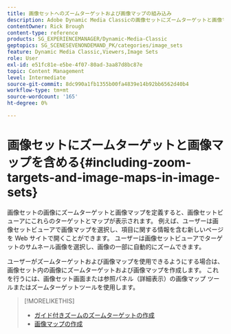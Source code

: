 ```yaml
---
title: 画像セットへのズームターゲットおよび画像マップの組み込み
description: Adobe Dynamic Media Classicの画像セットにズームターゲットと画像マップを含める方法を説明します。
contentOwner: Rick Brough
content-type: reference
products: SG_EXPERIENCEMANAGER/Dynamic-Media-Classic
geptopics: SG_SCENESEVENONDEMAND_PK/categories/image_sets
feature: Dynamic Media Classic,Viewers,Image Sets
role: User
exl-id: e51fc81e-e5be-4f07-80ad-3aa87d8bc87e
topic: Content Management
level: Intermediate
source-git-commit: 8dc990a1fb1355b00fa4839e14b92bb6562d40b4
workflow-type: tm+mt
source-wordcount: '165'
ht-degree: 0%

---
```


# 画像セットにズームターゲットと画像マップを含める{#including-zoom-targets-and-image-maps-in-image-sets}

画像セットの画像にズームターゲットと画像マップを定義すると、画像セットビューアにこれらのターゲットとマップが表示されます。 例えば、ユーザーは画像セットビューアで画像マップを選択し、項目に関する情報を含む新しいページを Web サイトで開くことができます。 ユーザーは画像セットビューアでターゲットのサムネール画像を選択し、画像の一部に自動的にズームできます。

ユーザーがズームターゲットおよび画像マップを使用できるようにする場合は、画像セット内の画像にズームターゲットおよび画像マップを作成します。 これを行うには、画像セット画面または参照パネル（詳細表示）の画像マップ ツールまたはズームターゲットツールを使用します。

>[!MORELIKETHIS]
>
>* [ガイド付きズームのズームターゲットの作成](creating-zoom-targets-guided-zoom.md#creating_zoom_targets_for_guided_zoom)
>* [画像マップの作成](creating-image-maps.md#creating_image_maps)
